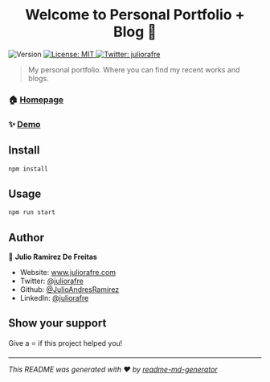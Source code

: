 <h1 align="center">Welcome to Personal Portfolio + Blog 👋</h1>
<p>
  <img alt="Version" src="https://img.shields.io/badge/version-0.1.0-blue.svg?cacheSeconds=2592000" />
  <a href="#" target="_blank">
    <img alt="License: MIT" src="https://img.shields.io/badge/License-MIT-yellow.svg" />
  </a>
  <a href="https://twitter.com/juliorafre" target="_blank">
    <img alt="Twitter: juliorafre" src="https://img.shields.io/twitter/follow/juliorafre.svg?style=social" />
  </a>
</p>

> My personal portfolio. Where you can find my recent works and blogs.

### 🏠 [Homepage](www.juliorafre.com)

### ✨ [Demo](www.juliorafre.com)

## Install

```sh
npm install
```

## Usage

```sh
npm run start
```

## Author

👤 **Julio Ramirez De Freitas**

* Website: www.juliorafre.com
* Twitter: [@juliorafre](https://twitter.com/juliorafre)
* Github: [@JulioAndresRamirez](https://github.com/JulioAndresRamirez)
* LinkedIn: [@juliorafre](https://linkedin.com/in/juliorafre)

## Show your support

Give a ⭐️ if this project helped you!

***
_This README was generated with ❤️ by [readme-md-generator](https://github.com/kefranabg/readme-md-generator)_
